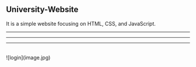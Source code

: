 ## University-Website
It is a simple website focusing on HTML, CSS, and JavaScript. <br/> 
***
___
---
<br/>
![login](image.jpg)
